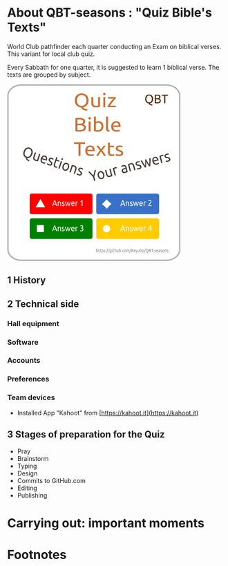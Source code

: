# About QBT-seasons : "Quiz Bible's Texts" #

World Club pathfinder each quarter conducting an Exam on biblical verses.
This variant for local club quiz.

Every Sabbath for one quarter, it is suggested to learn 1 biblical verse. The texts are grouped by subject.

![Image of Quiz Bible Text](app/assets/images/QBT_baner_96%5BEN%5D.png)


1 History
------------


2 Technical side
-------------------

### Hall equipment


### Software


### Accounts


### Preferences


### Team devices

+ Installed App "Kahoot" from [https://kahoot.it](https://kahoot.it)


3 Stages of preparation for the Quiz
---------------------------------------

+ Pray
+ Brainstorm
+ Typing
+ Design
+ Commits to GitHub.com
+ Editing
+ Publishing


# Carrying out: important moments #




# Footnotes #
